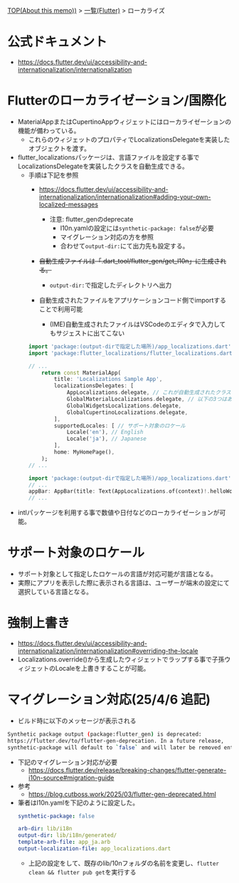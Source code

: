 [TOP(About this memo))](../README.md) > [一覧(Flutter)](./README.md) > ローカライズ


# 公式ドキュメント
* https://docs.flutter.dev/ui/accessibility-and-internationalization/internationalization

# Flutterのローカライゼーション/国際化
* MaterialAppまたはCupertinoAppウィジェットにはローカライゼーションの機能が備わっている。
    * これらのウィジェットのプロパティでLocalizationsDelegateを実装したオブジェクトを渡す。
* flutter_localizationsパッケージは、言語ファイルを設定する事でLocalizationsDelegateを実装したクラスを自動生成できる。
    * 手順は下記を参照
        * https://docs.flutter.dev/ui/accessibility-and-internationalization/internationalization#adding-your-own-localized-messages
            * 注意: flutter_genのdeprecate
                * l10n.yamlの設定には`synthetic-package: false`が必要
                * マイグレーション対応の方を参照
                * 合わせて`output-dir:`にて出力先も設定する。

        * ~~自動生成ファイルは「.dart_tool/flutter_gen/get_l10n」に生成される。~~
            * `output-dir:`で指定したディレクトリへ出力
        * 自動生成されたファイルをアプリケーションコード側でimportすることで利用可能
            * (IME)自動生成されたファイルはVSCodeのエディタで入力してもサジェストに出てこない
        ```dart
        import 'package:(output-dirで指定した場所)/app_localizations.dart';
        import 'package:flutter_localizations/flutter_localizations.dart';

        // ...
            return const MaterialApp(
                title: 'Localizations Sample App',
                localizationsDelegates: [
                    AppLocalizations.delegate, // これが自動生成されたクラスとなる。
                    GlobalMaterialLocalizations.delegate, // 以下の3つはあらかじめflutter_localizationパッケージに定義されたdelegateクラス
                    GlobalWidgetsLocalizations.delegate,
                    GlobalCupertinoLocalizations.delegate,
                ],
                supportedLocales: [ // サポート対象のロケール
                    Locale('en'), // English
                    Locale('ja'), // Japanese
                ],
                home: MyHomePage(),
            );
        // ...
        ```
        ```dart
        import 'package:(output-dirで指定した場所)/app_localizations.dart';
        // ...
        appBar: AppBar(title: Text(AppLocalizations.of(context)!.helloWorld)),
        // ...
        ```
* intlパッケージを利用する事で数値や日付などのローカライゼーションが可能。

# サポート対象のロケール
* サポート対象として指定したロケールの言語が対応可能が言語となる。
* 実際にアプリを表示した際に表示される言語は、ユーザーが端末の設定にて選択している言語となる。

# 強制上書き
* https://docs.flutter.dev/ui/accessibility-and-internationalization/internationalization#overriding-the-locale
* Localizations.override()から生成したウィジェットでラップする事で子孫ウィジェットのLocaleを上書きすることが可能。


# マイグレーション対応(25/4/6 追記)
* ビルド時に以下のメッセージが表示される
```sh
Synthetic package output (package:flutter_gen) is deprecated:
https://flutter.dev/to/flutter-gen-deprecation. In a future release,
synthetic-package will default to `false` and will later be removed entirely.
```
* 下記のマイグレーション対応が必要
    * https://docs.flutter.dev/release/breaking-changes/flutter-generate-i10n-source#migration-guide
* 参考
    * https://blog.cutboss.work/2025/03/flutter-gen-deprecated.html
* 筆者はl10n.yamlを下記のように設定した。
    ```yml
    synthetic-package: false

    arb-dir: lib/i18n
    output-dir: lib/i18n/generated/
    template-arb-file: app_ja.arb
    output-localization-file: app_localizations.dart
    ```
    * 上記の設定をして、既存のlib/10nフォルダの名前を変更し、`flutter clean && flutter pub get`を実行する
    